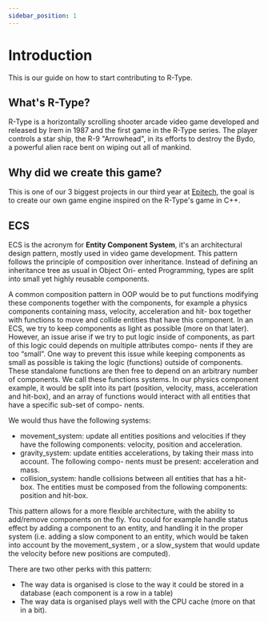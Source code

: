 ```yaml
---
sidebar_position: 1
---
```


# Introduction

This is our guide on how to start contributing to R-Type.

## What's R-Type?
R-Type is a horizontally scrolling shooter arcade video game developed and released by Irem in 1987 and the first game in the R-Type series.
The player controls a star ship, the R-9 "Arrowhead", in its efforts to destroy the Bydo, a powerful alien race bent on wiping out all of mankind.

## Why did we create this game?
This is one of our 3 biggest projects in our third year at [Epitech](https://www.epitech.eu/), the goal is to create our own
game engine inspired on the R-Type's game in C++.

## ECS
ECS is the acronym for **Entity Component System**, it's an architectural design pattern, mostly used in video game development. This pattern follows the principle of composition over inheritance. Instead of defining an inheritance tree as usual in Object Ori- ented Programming, types are split into small yet highly reusable components.

A common composition pattern in OOP would be to put functions modifying these components together with the components, for example a physics components containing mass, velocity, acceleration and hit- box together with functions to move and collide entities that have this component.
In an ECS, we try to keep components as light as possible (more on that later). However, an issue arise if we try to put logic inside of components, as part of this logic could depends on multiple attributes compo- nents if they are too “small”. One way to prevent this issue while keeping components as small as possible is taking the logic (functions) outside of components. These standalone functions are then free to depend on an arbitrary number of components. We call these functions systems.
In our physics component example, it would be split into its part (position, velocity, mass, acceleration and hit-box), and an array of functions would interact with all entities that have a specific sub-set of compo- nents.

We would thus have the following systems:
- movement_system: update all entities positions and velocities if they have the following components: velocity, position and acceleration.
- gravity_system: update entities accelerations, by taking their mass into account. The following compo- nents must be present: acceleration and mass.
- collision_system: handle collisions between all entities that has a hit-box. The entities must be composed from the following components: position and hit-box.

This pattern allows for a more flexible architecture, with the ability to add/remove components on the fly. You could for example handle status effect by adding a component to an entity, and handling it in the proper system (i.e. adding a slow component to an entity, which would be taken into account by the movement_system , or a slow_system that would update the velocity before new positions are computed).

There are two other perks with this pattern:
- The way data is organised is close to the way it could be stored in a database (each component is a row in a table)
- The way data is organised plays well with the CPU cache (more on that in a bit).